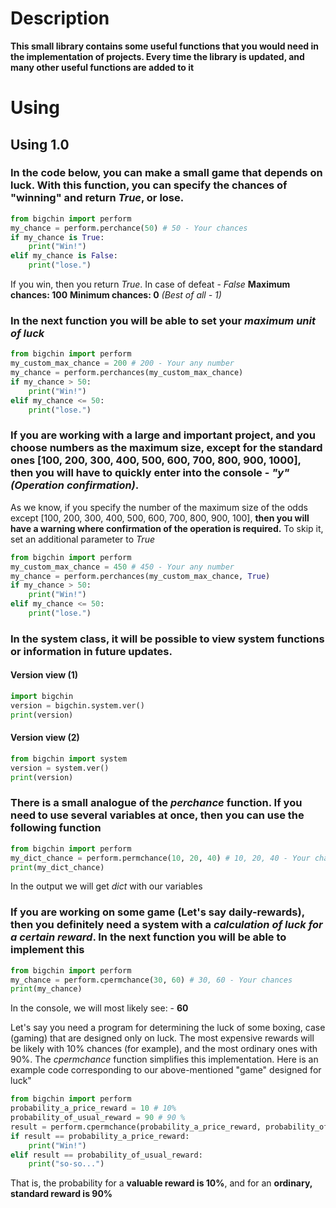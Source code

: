 Description
===========
**This small library contains some useful functions that you would need in the implementation of projects. Every time the library is updated, and many other useful functions are added to it**

Using
===========
Using 1.0
-----------
### In the code below, you can make a small game that depends on luck. With this function, you can specify the chances of "winning" and return *True*, or lose.
```python
from bigchin import perform
my_chance = perform.perchance(50) # 50 - Your chances
if my_chance is True:
    print("Win!")
elif my_chance is False:
    print("lose.")
```
If you win, then you return *True*. In case of defeat - *False*
**Maximum chances: 100**
**Minimum chances: 0** _(Best of all - 1)_



### In the next function you will be able to set your *maximum unit of luck*
```python
from bigchin import perform
my_custom_max_chance = 200 # 200 - Your any number
my_chance = perform.perchances(my_custom_max_chance)
if my_chance > 50:
    print("Win!")
elif my_chance <= 50:
    print("lose.")
```

### If you are working with a large and important project, and you choose numbers as the maximum size, except for the standard ones [100, 200, 300, 400, 500, 600, 700, 800, 900, 1000], then you will have to quickly enter into the console - *"y"* _(Operation confirmation)_.
As we know, if you specify the number of the maximum size of the odds except [100, 200, 300, 400, 500, 600, 700, 800, 900, 100], **then you will have a warning where confirmation of the operation is required.**
To skip it, set an additional parameter to *True*
```python
from bigchin import perform
my_custom_max_chance = 450 # 450 - Your any number
my_chance = perform.perchances(my_custom_max_chance, True)
if my_chance > 50:
    print("Win!")
elif my_chance <= 50:
    print("lose.")
```



### In the **system** class, it will be possible to view system functions or information in future updates.
#### Version view (1)
```python
import bigchin
version = bigchin.system.ver()
print(version)
```
#### Version view (2)
```python
from bigchin import system
version = system.ver()
print(version)
```



### There is a small analogue of the *perchance* function. If you need to use several variables at once, then you can use the following function
```python
from bigchin import perform
my_dict_chance = perform.permchance(10, 20, 40) # 10, 20, 40 - Your chances
print(my_dict_chance)
```
In the output we will get *dict* with our variables



### If you are working on some game (Let's say daily-rewards), then you definitely need a system with a *calculation of luck for a certain reward*. In the next function you will be able to implement this
```python
from bigchin import perform
my_chance = perform.сpermchance(30, 60) # 30, 60 - Your chances
print(my_chance)
```
In the console, we will most likely see: - **60**

Let's say you need a program for determining the luck of some boxing, case (gaming) that are designed only on luck. The most expensive rewards will be likely with 10% chances (for example), and the most ordinary ones with 90%. 
The *сpermchance* function simplifies this implementation. Here is an example code corresponding to our above-mentioned "game" designed for luck"
```python
from bigchin import perform
probability_a_price_reward = 10 # 10%
probability_of_usual_reward = 90 # 90 %
result = perform.сpermchance(probability_a_price_reward, probability_of_usual_reward)
if result == probability_a_price_reward:
    print("Win!")
elif result == probability_of_usual_reward:
    print("so-so...")
```
That is, the probability for a **valuable reward is 10%**, and for an **ordinary, standard reward is 90%**